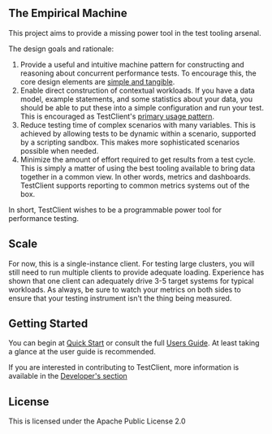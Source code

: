 ## The Empirical Machine

This project aims to provide a missing power tool in the test tooling arsenal.

The design goals and rationale:

1. Provide a useful and intuitive machine pattern for constructing and reasoning about concurrent performance tests. To encourage this, the core design elements  are [simple and tangible](docs/core_concepts.md).
2. Enable direct construction of contextual workloads. If you have a data model, example statements, and some statistics about your data, you should be able to put these into a simple configuration and run your test. This is encouraged as TestClient's [primary usage pattern]( https://raw.githubusercontent.com/jshook/testclient/master/src/main/resources/activities/write-telemetry.yaml).
3. Reduce testing time of complex scenarios with many variables. This is achieved by allowing tests to be dynamic within a scenario, supported by a scripting sandbox. This makes more sophisticated scenarios possible when needed.
4. Minimize the amount of effort required to get results from a test cycle. This is simply a matter of using the best tooling available to bring data together in a common view. In other words, metrics and dashboards. TestClient supports reporting to common metrics systems out of the box.

In short, TestClient wishes to be a programmable power tool for performance testing.


## Scale

For now, this is a single-instance client. For testing large clusters, you will still need to run multiple clients to provide adequate loading. Experience has shown that one client can adequately drive 3-5 target systems for typical workloads. As always, be sure to watch your metrics on both sides to ensure that your testing instrument isn't the thing being measured.

## Getting Started

You can begin at [Quick Start](docs/quickstart.md) or consult the full [Users Guide](docs/usersguide.md). At least taking a glance at the user guide is recommended.
 
If you are interested in contributing to TestClient, more information is available in the [Developer's section](doc/developers.md)
## License

This is licensed under the Apache Public License 2.0
